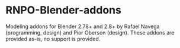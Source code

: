 # RNPO-Blender-addons

Modeling addons for Blender 2.78+ and 2.8+ by Rafael Navega (programming, design) and Pior Oberson (design).
These addons are provided as-is, no support is provided.
